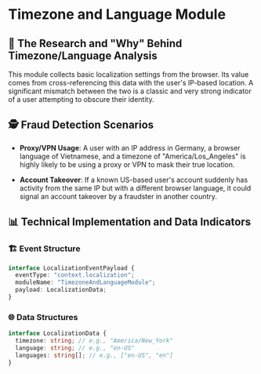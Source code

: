 # Timezone and Language Module

## 🔬 The Research and "Why" Behind Timezone/Language Analysis

This module collects basic localization settings from the browser. Its value comes from cross-referencing this data with the user's IP-based location. A significant mismatch between the two is a classic and very strong indicator of a user attempting to obscure their identity.

## 🕵️ Fraud Detection Scenarios

- **Proxy/VPN Usage**: A user with an IP address in Germany, a browser language of Vietnamese, and a timezone of "America/Los_Angeles" is highly likely to be using a proxy or VPN to mask their true location.

- **Account Takeover**: If a known US-based user's account suddenly has activity from the same IP but with a different browser language, it could signal an account takeover by a fraudster in another country.

## 📊 Technical Implementation and Data Indicators

### 🏗️ Event Structure

```typescript
interface LocalizationEventPayload {
  eventType: "context.localization";
  moduleName: "TimezoneAndLanguageModule";
  payload: LocalizationData;
}
```

### 🌐 Data Structures

```typescript
interface LocalizationData {
  timezone: string; // e.g., "America/New_York"
  language: string; // e.g., "en-US"
  languages: string[]; // e.g., ["en-US", "en"]
}
```
